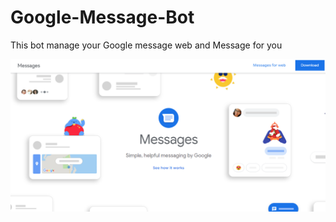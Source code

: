 
# Google-Message-Bot
This bot manage your Google message web and Message for you


<img src="https://github.com/heykush/Google-Message-Bot/blob/master/Messages%20by%20Google%20-%20Google%20Chrome%2031-05-2020%2023_17_21.png?raw=true" align="right" />

